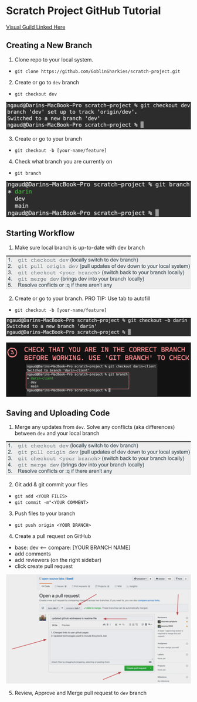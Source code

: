 # Scratch Project GitHub Tutorial

<a href="https://excalidraw.com/#json=oPciaBeml8N1pVKFR27uB,cSQoBdLi9vR_jbHPsHer8w" target="_blank">Visual Guild Linked Here</a>

## Creating a New Branch

1. Clone repo to your local system.
- `git clone https://github.com/GoblinSharkies/scratch-project.git`

2. Create or go to `dev` branch
- `git checkout dev`

<a><img src="./docs/assests/images/git1.png"/></a>

3. Create or go to your branch
- `git checkout -b [your-name/feature]`

4. Check what branch you are currently on
- `git branch`

<a><img src="./docs/assests/images/git3.png"/></a>

## Starting Workflow

1. Make sure local branch is up-to-date with dev branch

<a><img src="./docs/assests/images/git5.png"/></a>

2. Create or go to your branch. PRO TIP: Use tab to autofill
- `git checkout -b [your-name/feature]`

<a><img src="./docs/assests/images/git2.png"/></a>

<a><img src="./docs/assests/images/git4.png"/></a>

## Saving and Uploading Code
1. Merge any updates from `dev`. Solve any conflicts (aka differences) between `dev` and your local branch 

<a><img src="./docs/assests/images/git5.png"/></a>

2. Git add & git commit your files
- `git add <YOUR FILES>`
- `git commit -m"<YOUR COMMENT>`

3. Push files to your branch
- `git push origin <YOUR BRANCH>`

4. Create a pull request on GitHub
  - base: dev <-- compare: [YOUR BRANCH NAME]
  - add comments
  - add reviewers (on the right sidebar)
  - click create pull request

<a><img src="./docs/assests/images/git6.png"/></a>

5. Review, Approve and Merge pull request to `dev` branch
